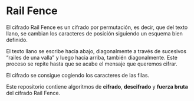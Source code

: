 # Rail Fence

El cifrado Rail Fence es un cifrado por permutación, es decir, que del texto llano, se cambian los caracteres de posición siguiendo un esquema bien definido.

El texto llano se escribe hacia abajo, diagonalmente a través de sucesivos “railes de una valla” y luego hacia arriba, también diagonalmente. Este proceso se repite hasta que se acabe el mensaje que queremos cifrar.

El cifrado se consigue cogiendo los caracteres de las filas.

Este repositorio contiene algoritmos de **cifrado**, **descifrado** y **fuerza bruta** del cifrado Rail Fence.